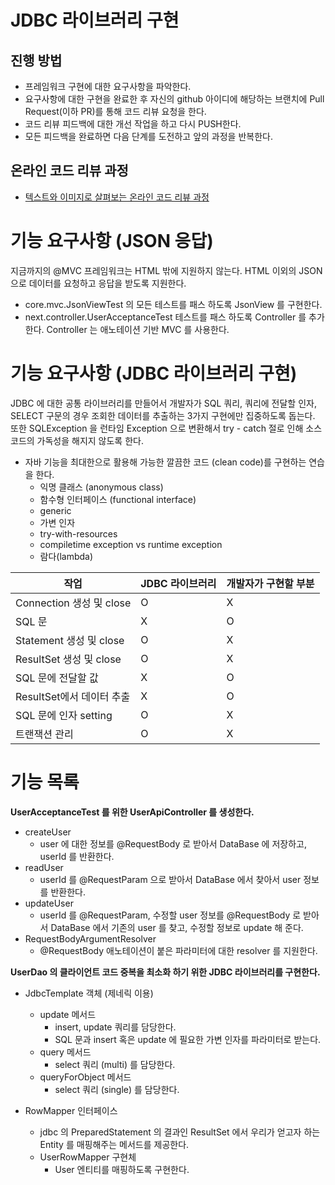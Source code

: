 # JDBC 라이브러리 구현
## 진행 방법
* 프레임워크 구현에 대한 요구사항을 파악한다.
* 요구사항에 대한 구현을 완료한 후 자신의 github 아이디에 해당하는 브랜치에 Pull Request(이하 PR)를 통해 코드 리뷰 요청을 한다.
* 코드 리뷰 피드백에 대한 개선 작업을 하고 다시 PUSH한다.
* 모든 피드백을 완료하면 다음 단계를 도전하고 앞의 과정을 반복한다.

## 온라인 코드 리뷰 과정
* [텍스트와 이미지로 살펴보는 온라인 코드 리뷰 과정](https://github.com/next-step/nextstep-docs/tree/master/codereview)


# 기능 요구사항 (JSON 응답)
지금까지의 @MVC 프레임워크는 HTML 밖에 지원하지 않는다. HTML 이외의 JSON 으로 데이터를 요청하고 응답을 받도록 지원한다.
- core.mvc.JsonViewTest 의 모든 테스트를 패스 하도록 JsonView 를 구현한다.
- next.controller.UserAcceptanceTest 테스트를 패스 하도록 Controller 를 추가한다. Controller 는 애노테이션 기반 MVC 를 사용한다.

# 기능 요구사항 (JDBC 라이브러리 구현)
JDBC 에 대한 공통 라이브러리를 만들어서 개발자가 SQL 쿼리, 쿼리에 전달할 인자, SELECT 구문의 경우 조회한 데이터를 추출하는 3가지 구현에만 집중하도록 돕는다.
또한 SQLException 을 런타임 Exception 으로 변환해서 try - catch 절로 인해 소스 코드의 가독성을 해지지 않도록 한다.

- 자바 기능을 최대한으로 활용해 가능한 깔끔한 코드 (clean code)를 구현하는 연습을 한다.
  - 익명 클래스 (anonymous class)
  - 함수형 인터페이스 (functional interface)
  - generic
  - 가변 인자
  - try-with-resources
  - compiletime exception vs runtime exception
  - 람다(lambda)

| 작업                    |JDBC 라이브러리 | 개발자가 구현할 부분  |
|-----------------------|---|--------------|
| Connection 생성 및 close | O  |    X          |
| SQL 문                 |  X |   O           |
| Statement 생성 및 close	 | O  |  X            |
| ResultSet 생성 및 close	 | O  |   X           |
| SQL 문에 전달할 값	         | X  |   O           |
| ResultSet에서 데이터 추출	   | X  |  O            |
| SQL 문에 인자 setting	    |  O |     X         |
| 트랜잭션 관리	              |  O |   X           |

# 기능 목록
**UserAcceptanceTest 를 위한 UserApiController 를 생성한다.**
- createUser
  - user 에 대한 정보를 @RequestBody 로 받아서 DataBase 에 저장하고, userId 를 반환한다.
- readUser
  - userId 를 @RequestParam 으로 받아서 DataBase 에서 찾아서 user 정보를 반환한다.
- updateUser
  - userId 를 @RequestParam, 수정할 user 정보를 @RequestBody 로 받아서 DataBase 에서 기존의 user 를 찾고, 수정할 정보로 update 해 준다. 
- RequestBodyArgumentResolver
  - @RequestBody 애노테이션이 붙은 파라미터에 대한 resolver 를 지원한다.

**UserDao 의 클라이언트 코드 중복을 최소화 하기 위한 JDBC 라이브러리를 구현한다.**
- JdbcTemplate 객체 (제네릭 이용)
  - update 메서드
    - insert, update 쿼리를 담당한다.
    - SQL 문과 insert 혹은 update 에 필요한 가변 인자를 파라미터로 받는다.
  - query 메서드
    - select 쿼리 (multi) 를 담당한다.
  - queryForObject 메서드
    - select 쿼리 (single) 를 담당한다.

- RowMapper 인터페이스
  - jdbc 의 PreparedStatement 의 결과인 ResultSet 에서 우리가 얻고자 하는 Entity 를 매핑해주는 메서드를 제공한다.
  - UserRowMapper 구현체
    - User 엔티티를 매핑하도록 구현한다.